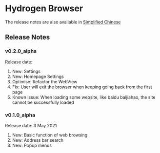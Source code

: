 # Hydrogen Browser

The release notes are also available in [Simplified Chinese](https://github.com/lzh7522/Hydrogen-Browser/blob/master/README_zh-cn.md)

## Release Notes

### v0.2.0_alpha
Release date: 
1. New: Settings
2. New: Homepage Settings
3. Optimise: Refactor the WebView
4. Fix: User will exit the browser when keeping going back from the first page
5. Known issue: When loading some website, like baidu baijiahao, the site cannot be successfully loaded

### v0.1.0_alpha
Release date: 3 May 2021
1. New: Basic function of web browsing
2. New: Address bar search
3. New: Popup menus
